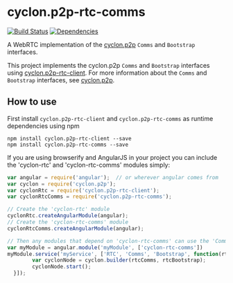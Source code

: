 cyclon.p2p-rtc-comms
====================

[![Build Status](https://travis-ci.org/nicktindall/cyclon.p2p-rtc-comms.svg?branch=master)](https://travis-ci.org/nicktindall/cyclon.p2p-rtc-comms)
[![Dependencies](https://david-dm.org/nicktindall/cyclon.p2p-rtc-comms.png)](https://david-dm.org/nicktindall/cyclon.p2p-rtc-comms)

A WebRTC implementation of the [cyclon.p2p](https://github.com/nicktindall/cyclon.p2p) `Comms` and `Bootstrap` interfaces.

This project implements the cyclon.p2p `Comms` and `Bootstrap` interfaces using [cyclon.p2p-rtc-client](https://github.com/nicktindall/cyclon.p2p-rtc-client). For more information about the `Comms` and `Bootstrap` interfaces, see [cyclon.p2p](https://github.com/nicktindall/cyclon.p2p).

How to use
----------
First install `cyclon.p2p-rtc-client` and `cyclon.p2p-rtc-comms` as runtime dependencies using npm

```
npm install cyclon.p2p-rtc-client --save
npm install cyclon.p2p-rtc-comms --save
```

If you are using browserify and AngularJS in your project you can include the 'cyclon-rtc' and 'cyclon-rtc-comms' modules simply:

```javascript
var angular = require('angular');  // or wherever angular comes from
var cyclon = require('cyclon.p2p');
var cyclonRtc = require('cyclon.p2p-rtc-client');
var cyclonRtcComms = require('cyclon.p2p-rtc-comms');

// Create the 'cyclon-rtc' module
cyclonRtc.createAngularModule(angular);
// Create the 'cyclon-rtc-comms' module
cyclonRtcComms.createAngularModule(angular);

// Then any modules that depend on 'cyclon-rtc-comms' can use the 'Comms' and 'Bootstrap' services exposed
var myModule = angular.module('myModule', ['cyclon-rtc-comms'])
myModule.service('myService', ['RTC', 'Comms', 'Bootstrap', function(rtcClient, rtcComms, rtcBootstrap) {
        var cyclonNode = cyclon.builder(rtcComms, rtcBootstrap);
        cyclonNode.start();
  }]);
  
```